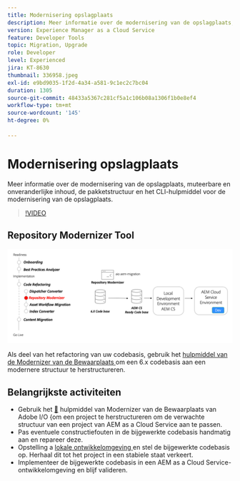 ```yaml
---
title: Modernisering opslagplaats
description: Meer informatie over de modernisering van de opslagplaats, muteerbare en onveranderlijke inhoud, de pakketstructuur en het CLI-hulpmiddel voor de modernisering van de opslagplaats.
version: Experience Manager as a Cloud Service
feature: Developer Tools
topic: Migration, Upgrade
role: Developer
level: Experienced
jira: KT-8630
thumbnail: 336958.jpeg
exl-id: e9bd9035-1f2d-4a34-a581-9c1ec2c7bc04
duration: 1305
source-git-commit: 48433a5367c281cf5a1c106b08a1306f1b0e8ef4
workflow-type: tm+mt
source-wordcount: '145'
ht-degree: 0%

---
```


# Modernisering opslagplaats

Meer informatie over de modernisering van de opslagplaats, muteerbare en onveranderlijke inhoud, de pakketstructuur en het CLI-hulpmiddel voor de modernisering van de opslagplaats.

>[!VIDEO](https://video.tv.adobe.com/v/3454798?quality=12&learn=on&captions=dut)

## Repository Modernizer Tool

![ Modernizer van de Bewaarplaats ](./assets/repository-modernizer.png)

Als deel van het refactoring van uw codebasis, gebruik het [ hulpmiddel van de Modernizer van de Bewaarplaats ](https://experienceleague.adobe.com/docs/experience-manager-cloud-service/moving/refactoring-tools/repo-modernizer.html?lang=nl-NL) om een 6.x codebasis aan een modernere structuur te herstructureren.

## Belangrijkste activiteiten

* Gebruik het [&#128279;](https://github.com/adobe/aio-cli-plugin-aem-cloud-service-migration#command-aio-aem-migrationrepository-modernizer) hulpmiddel van Modernizer van de Bewaarplaats van Adobe I/O  &lbrace;om een project te herstructureren om de verwachte structuur van een project van AEM as a Cloud Service aan te passen.
* Pas eventuele constructiefouten in de bijgewerkte codebasis handmatig aan en repareer deze.
* Opstelling a [ lokale ontwikkelomgeving ](https://experienceleague.adobe.com/docs/experience-manager-learn/cloud-service/local-development-environment-set-up/overview.html?lang=nl-NL) en stel de bijgewerkte codebasis op. Herhaal dit tot het project in een stabiele staat verkeert.
* Implementeer de bijgewerkte codebasis in een AEM as a Cloud Service-ontwikkelomgeving en blijf valideren.
